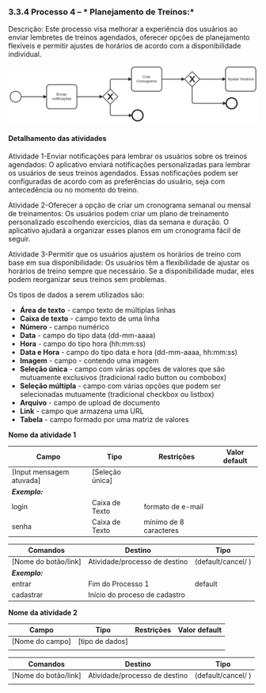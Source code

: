 ### 3.3.4 Processo 4 – * Planejamento de Treinos:*

Descrição: Este processo visa melhorar a experiência dos usuários ao enviar lembretes de treinos agendados, oferecer opções de planejamento flexíveis e permitir ajustes de horários de acordo com a disponibilidade individual.

![PROCESSO 4](images/Processo4.png "Modelo BPMN do Processo 4.")


#### Detalhamento das atividades

Atividade 1-Enviar notificações para lembrar os usuários sobre os treinos agendados: O aplicativo enviará notificações personalizadas para lembrar os usuários de seus treinos agendados. Essas notificações podem ser configuradas de acordo com as preferências do usuário, seja com antecedência ou no momento do treino.

Atividade 2-Oferecer a opção de criar um cronograma semanal ou mensal de treinamentos: Os usuários podem criar um plano de treinamento personalizado escolhendo exercícios, dias da semana e duração. O aplicativo ajudará a organizar esses planos em um cronograma fácil de seguir.

Atividade 3-Permitir que os usuários ajustem os horários de treino com base em sua disponibilidade: Os usuários têm a flexibilidade de ajustar os horários de treino sempre que necessário. Se a disponibilidade mudar, eles podem reorganizar seus treinos sem problemas.

Os tipos de dados a serem utilizados são:

* **Área de texto** - campo texto de múltiplas linhas
* **Caixa de texto** - campo texto de uma linha
* **Número** - campo numérico
* **Data** - campo do tipo data (dd-mm-aaaa)
* **Hora** - campo do tipo hora (hh:mm:ss)
* **Data e Hora** - campo do tipo data e hora (dd-mm-aaaa, hh:mm:ss)
* **Imagem** - campo - contendo uma imagem
* **Seleção única** - campo com várias opções de valores que são mutuamente exclusivos (tradicional radio button ou combobox)
* **Seleção múltipla** - campo com várias opções que podem ser selecionadas mutuamente (tradicional checkbox ou listbox)
* **Arquivo** - campo de upload de documento
* **Link** - campo que armazena uma URL
* **Tabela** - campo formado por uma matriz de valores

**Nome da atividade 1**

| **Campo**       | **Tipo**         | **Restrições** | **Valor default** |
| ---             | ---              | ---            | ---               |
| [Input mensagem atuvada] | [Seleção única]  |                |                   |
| ***Exemplo:***  |                  |                |                   |
| login           | Caixa de Texto   | formato de e-mail |                |
| senha           | Caixa de Texto   | mínimo de 8 caracteres |           |

| **Comandos**         |  **Destino**                   | **Tipo** |
| ---                  | ---                            | ---               |
| [Nome do botão/link] | Atividade/processo de destino  | (default/cancel/  ) |
| ***Exemplo:***       |                                |                   |
| entrar               | Fim do Processo 1              | default           |
| cadastrar            | Início do proceso de cadastro  |                   |


**Nome da atividade 2**

| **Campo**       | **Tipo**         | **Restrições** | **Valor default** |
| ---             | ---              | ---            | ---               |
| [Nome do campo] | [tipo de dados]  |                |                   |
|                 |                  |                |                   |

| **Comandos**         |  **Destino**                   | **Tipo**          |
| ---                  | ---                            | ---               |
| [Nome do botão/link] | Atividade/processo de destino  | (default/cancel/  ) |
|                      |                                |                   |
